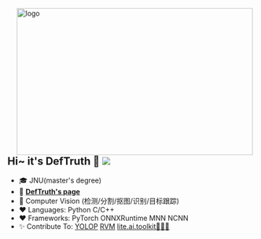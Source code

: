 <!--
**DefTruth/DefTruth** is a ✨ _special_ ✨ repository because its `README.md` (this file) appears on your GitHub profile.

Here are some ideas to get you started:

- 🔭 I’m currently working on ...
- 🌱 I’m currently learning ...
- 👯 I’m looking to collaborate on ...
- 🤔 I’m looking for help with ...
- 💬 Ask me about ...
- 📫 How to reach me: ...
- 😄 Pronouns: ...
- ⚡ Fun fact: ...
-->

<img src="https://github-readme-stats.vercel.app/api?username=DefTruth&show_icons=true" alt="logo" height="300" width="480" align="right" style="margin: 5px; margin-bottom: 0px;" />  

## Hi~ it's DefTruth 👋  ![](https://visitor-badge.laobi.icu/badge?page_id=DefTruth.DefTruth)
- 🎓 JNU(master's degree)
- 📖 [**DefTruth's page**](https://github.com/DefTruth)
- 🔭 Computer Vision (检测/分割/抠图/识别/目标跟踪)
- ❤  Languages: Python C/C++
- ❤  Frameworks: PyTorch ONNXRuntime MNN NCNN
- ✨ Contribute To: [YOLOP](https://github.com/hustvl/YOLOP) [RVM](https://github.com/PeterL1n/RobustVideoMatting) [lite.ai.toolkit🚀🚀🌟](https://github.com/DefTruth/lite.ai.toolkit)

<!-----
<div align='center'>
  <img src="https://github-profile-trophy.vercel.app/?username=DefTruth&theme=flat" alt="logo" height="160" align="left" style="margin: auto; margin-bottom: 20px;" /> 
</div>   
----->
